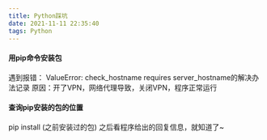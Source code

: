 ```yaml
---
title: Python踩坑
date: 2021-11-11 22:35:40
tags: Python
---
```



#### 用pip命令安装包
遇到报错： ValueError: check_hostname requires server_hostname的解决办法记录
原因：开了VPN，网络代理导致，关闭VPN，程序正常运行

#### 查询pip安装的包的位置
pip install (之前安装过的包)  之后看程序给出的回复信息，就知道了~
